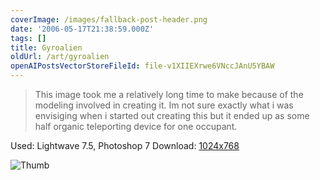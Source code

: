 ```yaml
---
coverImage: /images/fallback-post-header.png
date: '2006-05-17T21:38:59.000Z'
tags: []
title: Gyroalien
oldUrl: /art/gyroalien
openAIPostsVectorStoreFileId: file-v1XIIEXrwe6VNccJAnU5YBAW
---
```


> This image took me a relatively long time to make because of the modeling involved in creating it. Im not sure exactly what i was envisiging when i started out creating this but it ended up as some half organic teleporting device for one occupant.

Used: Lightwave 7.5, Photoshop 7
Download: [1024x768](https://www.mikecann.co.uk/Images/Art-Full/Gyroalien.jpg)

![Thumb](https://www.mikecann.co.uk/Images/Art-Thumbs/Gyroalien.gif "Thumb")
